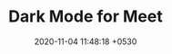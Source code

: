 ---
layout: single
title:  "Dark Mode for Meet"
date:   2020-11-04 11:48:18 +0530
categories: Code
description: "Get a Dark'ish mode for Google Meet"
tags: DIY Google-Meet
breadcrumbs: true
permalink : /posts/:categories/:title/
toc: true
toc_sticky: true
classes: single
header:
  overlay_image: /assets/img/timetable/timetable-head.png
  overlay_filter: 0.9 
---